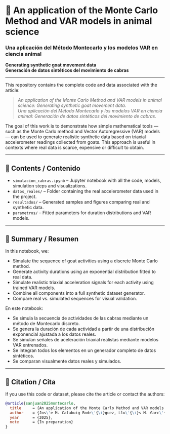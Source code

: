 # 🐐 An application of the Monte Carlo Method and VAR models in animal science  
### Una aplicación del Método Montecarlo y los modelos VAR en ciencia animal  
**Generating synthetic goat movement data**  
**Generación de datos sintéticos del movimiento de cabras**

---

This repository contains the complete code and data associated with the article:

> *An application of the Monte Carlo Method and VAR models in animal science: Generating synthetic goat movement data.*  
> *Una aplicación del Método Montecarlo y los modelos VAR en ciencia animal: Generación de datos sintéticos del movimiento de cabras.*

The goal of this work is to demonstrate how simple mathematical tools — such as the Monte Carlo method and Vector Autoregressive (VAR) models — can be used to generate realistic synthetic data based on triaxial accelerometer readings collected from goats. This approach is useful in contexts where real data is scarce, expensive or difficult to obtain.

---

## 📁 Contents / Contenido

- `simulacion_cabras.ipynb` – Jupyter notebook with all the code, models, simulation steps and visualizations.
- `datos_reales/` – Folder containing the real accelerometer data used in the project.
- `resultados/` – Generated samples and figures comparing real and synthetic data.
- `parametros/` – Fitted parameters for duration distributions and VAR models.

---

## 🧠 Summary / Resumen

In this notebook, we:

- Simulate the sequence of goat activities using a discrete Monte Carlo method.
- Generate activity durations using an exponential distribution fitted to real data.
- Simulate realistic triaxial acceleration signals for each activity using trained VAR models.
- Combine all components into a full synthetic dataset generator.
- Compare real vs. simulated sequences for visual validation.

En este notebook:

- Se simula la secuencia de actividades de las cabras mediante un método de Montecarlo discreto.
- Se genera la duración de cada actividad a partir de una distribución exponencial ajustada a los datos reales.
- Se simulan señales de aceleración triaxial realistas mediante modelos VAR entrenados.
- Se integran todos los elementos en un generador completo de datos sintéticos.
- Se comparan visualmente datos reales y simulados.

---

## 📌 Citation / Cita

If you use this code or dataset, please cite the article or contact the authors:

```bibtex
@article{sanjuan2025montecarlo,
  title     = {An application of the Monte Carlo Method and VAR models in animal science: Generating synthetic goat movement data},
  author    = {Jos\'e M. Calabuig Rodr\'{\i}guez, Llu\'{\i}s M. Garc\'{\i}a Raffi, E. A. S\'anchez P\'erez, Sergi Sanjuan},
  year      = {2025},
  note      = {In preparation}
}
